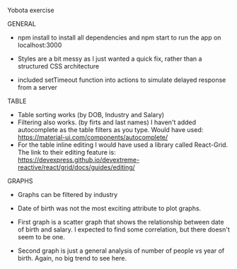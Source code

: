 Yobota exercise

GENERAL

- npm install to install all dependencies and npm start to run the app on localhost:3000

- Styles are a bit messy as I just wanted a quick fix, rather than a structured CSS architecture

- included setTimeout function into actions to simulate delayed response from a server

TABLE

- Table sorting works (by DOB, Industry and Salary)
- Filtering also works. (by firts and last names) I haven't added autocomplete as the table filters as you type. Would have used: https://material-ui.com/components/autocomplete/
- For the table inline editing I would have used a library called React-Grid. The link to their editing feature is: https://devexpress.github.io/devextreme-reactive/react/grid/docs/guides/editing/

GRAPHS

- Graphs can be filtered by industry

- Date of birth was not the most exciting attribute to plot graphs.

- First graph is a scatter graph that shows the relationship between date of birth and salary. I expected to find some  correlation, but there doesn't seem to be one.

- Second graph is just a general analysis of number of people vs year of birth. Again, no big trend to see here.

